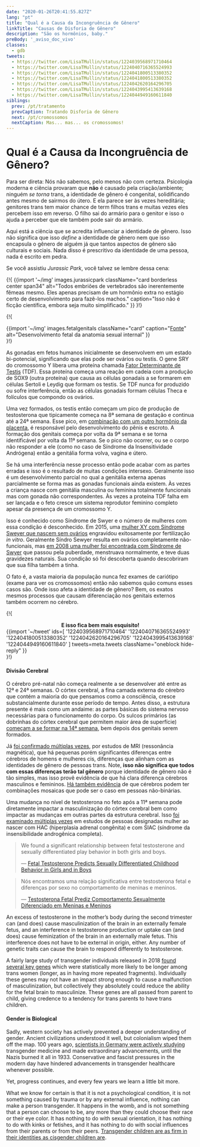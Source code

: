 ```yaml
---
date: "2020-01-26T20:41:55.827Z"
lang: "pt"
title: "Qual é a Causa da Incongruência de Gênero"
linkTitle: "Causas de Disforia de Gênero"
description: "São os hormônios, baby."
preBody: '_aviso_doc_vivo'
classes:
  - gdb
tweets:
  - https://twitter.com/LisaTMullin/status/1224039568971710464
  - https://twitter.com/LisaTMullin/status/1224040716365524993
  - https://twitter.com/LisaTMullin/status/1224041800513380352
  - https://twitter.com/LisaTMullin/status/1224041800513380352
  - https://twitter.com/LisaTMullin/status/1224042620164296705
  - https://twitter.com/LisaTMullin/status/1224043995413639168
  - https://twitter.com/LisaTMullin/status/1224044949160611840
siblings:
  prev: /pt/tratamento
  prevCaption: Tratando Disforia de Gênero
  next: /pt/cromossomos
  nextCaption: Mas... mas... os cromossomos!
---
```


# Qual é a Causa da Incongruência de Gênero?

Para ser direta: Nós não sabemos, pelo menos não com certeza. Psicologia moderna e ciência provaram que **não** é causado pela criação/ambiente; ninguém *se torna* trans, a identidade de gênero é congenital, solidificando antes mesmo de sairmos do útero. E ela parece ser às vezes hereditária; genitores trans tem maior chance de term filhos trans e muitas vezes eles percebem isso em reverso. O filho sai do armário para o genitor e isso o ajuda a perceber que ele também pode sair do armário.

Aqui está a ciência que se acredita influenciar a identidade de gênero. Isso não significa que isso *define* a identidade de gênero nem que isso encapsula o gênero de alguém já que tantos aspectos de gênero são culturais e sociais. Nada disso é prescritivo da identidade de uma pessoa, nada é escrito em pedra.

Se você assistiu _Jurassic Park_, você talvez se lembre dessa cena:

{!{
  {{import '~/img' images.jurassicpark
    className="card borderless center span34"
    alt="Todos embriões de vertebrados são inerentemente fêmeas mesmo. Eles apenas precisam de um hormônio extra no estágio certo de desenvolvimento para fazê-los machos."
    caption="Isso não é ficção científica, embora seja muito simplificado."
  }}
}!}

{!{
<div class="gutter flex flex-center print-span3">
  {{import '~/img' images.fetalgenitals
    className="card"
    caption="<a href=\"https://schoolbag.info/biology/concepts/188.html\">Fonte</a>"
    alt="Desenvolvimento fetal da anatomia sexual internal"
  }}
</div>
}!}

As gonadas em fetos humanos inicialmente se desenvolvem em um estado bi-potencial, significando que elas pode ser ovários ou testis. O gene SRY do cromossomo Y libera uma proteína chamada [Fator Determinante de Testis](https://en.wikipedia.org/wiki/Testis-determining_factor) (TDF). Essa proteína começa uma reação em cadeia com a produção de SOX9 (outra proteína) que causa as células gonadais a se formarem em células Sertoli e Leydig que formam os testis. Se TDF nunca for produzido ou sofre interferência, então as células gonadais formam células Theca e folículos que compondo os ovários.

Uma vez formados, os testis então começam um pico de produção de testosterona que tipicamente começa na 8ª semana de gestação e continua até a 24ª semana. Esse pico, em [combinação com um outro hormônio da placenta](https://www.sciencedaily.com/releases/2019/02/190214153053.htm), é responsável pelo desenvolvimento do pênis e escroto. A formação dos genitais começa por volta da 9ª semana e se torna identificável por volta da 11ª semana. Se o pico não ocorrer, ou se o corpo não responder a ele (como no caso de Síndrome da Insensitividade Andrógena) então a genitália forma volva, vagina e útero.

Se há uma interferência nesse processo então pode acabar com as partes erradas e isso é o resultado de muitas condições intersexo. Geralmente isso é um desenvolvimento parcial no qual a genitália externa apenas parcialmente se forma mas as gonadas funcionais ainda existem. Às vezes a criança nasce com genitália masculina ou feminina totalmente funcionais mas com gonada não correspondentes. Às vezes a proteína TDF falha em ser lançada e o feto cresce um sistema reprodutor feminino completo apesar da presença de um cromossomo Y.

Isso é conhecido como Síndrome de Swyer e o número de mulheres com essa condição é desconhecido. Em 2015, uma [mulher XY com Síndrome Sweyer que nascem sem ovários](https://www.independent.co.uk/news/science/mostly-male-woman-gives-birth-to-twins-in-medical-miracle-10033528.html) engravidou exitosamente por fertilização _in vitro_. Geralmente Síndro Sewyer resulta em ovários completamente não-funcionais, mas [em 2008 uma mulher foi encontrada com Síndrome de Swyer](https://www.ncbi.nlm.nih.gov/pmc/articles/PMC2190741/) que passou pela puberdade, menstruava normalmente, e teve duas gravidezes naturais. Sua condição só foi descoberta quando descobriram que sua filha também a tinha.

O fato é, a vasta maioria da população nunca fez exames de cariótipo (exame para ver os cromossomos) então não sabemos quão comuns esses casos são. Onde isso afeta a identidade de gênero? Bem, os exatos mesmos processos que causam diferenciação nos genitais externos também ocorrem no cérebro.

{!{
<div class="gutter">
  <strong style="display: block;text-align: center;">E isso fica bem mais esquisito!</strong>
  {{import '~/tweet' ids=[
    '1224039568971710464'
    '1224040716365524993'
    '1224041800513380352'
    '1224042620164296705'
    '1224043995413639168'
    '1224044949160611840'
  ] tweets=meta.tweets className="oneblock hide-reply" }}
</div>
}!}

#### Divisão Cerebral

O cérebro pré-natal não começa realmente a se desenvolver até entre as 12ª e 24ª semanas. O córtex cerebral, a fina camada externa do cérebro que contém a maioria do que pensamos como a consciência, cresce substancialmente durante esse período de tempo. Antes disso, a estrutura presente é mais como um andaime: as partes básicas do sistema nervoso necessárias para o funcionamento do corpo. Os sulcos primários (as dobrinhas do córtex cerebral que permitem maior área de superfície) [começam a se formar na 14ª semana](https://www.ncbi.nlm.nih.gov/pmc/articles/PMC2989000/#Sec5title), bem depois dos genitais serem formados.

Já [foi confirmado múltiplas vezes](https://www.the-scientist.com/features/are-the-brains-of-transgender-people-different-from-those-of-cisgender-people-30027), por estudos de MRI (ressonância magnética), que há pequenas porém significantes diferenças entre cérebros de homens e mulheres cis, diferenças que alinham com as identidades de gênero de pessoas trans. Note, **isso não significa que todos com essas diferenças terão tal gênero** porque identidade de gênero não é tão simples, mas isso provê evidência de que há clara diferença cérebros masculinos e femininos. [Há também evidência](https://www.pnas.org/content/112/50/15468) de que cérebros podem ter combinações mosaicas que pode ser o caso em pessoas não-binárias.

Uma mudança no nível de testosterona no feto após a 11ª semana pode diretamente impactar a masculinização do córtex cerebral bem como impactar as mudanças em outras partes da estrutura cerebral. Isso [foi examinado múltiplas vezes](https://www.ncbi.nlm.nih.gov/pmc/articles/PMC4350266/) em estudos de pessoas designadas mulher ao nascer com HAC  (hiperplasia adrenal congênita) e com SIAC (síndrome da insensibilidade androgênica completa).

<blockquote class="cite"><p>We found a significant relationship between fetal testosterone and sexually differentiated play behavior in both girls and boys.</p>&mdash; <a href="https://www.ncbi.nlm.nih.gov/pmc/articles/PMC2778233/">Fetal Testosterone Predicts Sexually Differentiated Childhood Behavior in Girls and in Boys</a></blockquote>

<blockquote class="cite"><p>Nós encontramos uma relação significativa entre testosterona fetal e diferenças por sexo no comportamento de meninas e meninos.</p>&mdash; <a href="https://www.ncbi.nlm.nih.gov/pmc/articles/PMC2778233/">Testosterona Fetal Prediz Comportamento Sexualmente Diferenciado em Meninas e Meninos</a></blockquote>

An excess of testosterone in the mother’s body during the second trimester can (and does) cause masculinization of the brain in an externally female fetus, and an interference in testosterone production or uptake can (and does) cause feminization of the brain in an externally male fetus. This interference does not have to be external in origin, either. Any number of genetic traits can cause the brain to respond differently to testosterone.



A fairly large study of transgender individuals released in 2018 [found several key genes](https://academic.oup.com/jcem/article/104/2/390/5104458) which were statistically more likely to be longer among trans women (longer, as in having more repeated fragments). Individually these genes may not have an impact strong enough to cause a malfunction of masculinization, but collectively they absolutely could reduce the ability for the fetal brain to masculinize. These genes are all passed from parent to child, giving credence to a tendency for trans parents to have trans children.

#### Gender is Biological

Sadly, western society has actively prevented a deeper understanding of gender. Ancient civilizations understood it well, but colonialism wiped them off the map. 100 years ago, [scientists in Germany were actively studying](https://en.wikipedia.org/wiki/Institut_f%C3%BCr_Sexualwissenschaft) transgender medicine and made extraordinary advancements, until the Nazis burned it all in 1933. Conservative and fascist pressures in the modern day have hindered advancements in transgender healthcare whenever possible.

Yet, progress continues, and every few years we learn a little bit more.

What we know for certain is that it is not a psychological condition, it is not something caused by trauma or by any external influence, nothing can make a person transgender. It happens in the womb, and is not something that a person can choose to be, any more than they could choose their race or their eye color. It has nothing to do with sexual orientation, it has nothing to do with kinks or fetishes, and it has nothing to do with social influences from their parents or from their peers. [Transgender children are as firm in their identities as cisgender children are](https://www.forbes.com/sites/dawnstaceyennis/2020/12/29/study-transgender-children-recognize-their-authentic-gender-at-early-age-just-like-other-kids/#20bbb14526bf).

